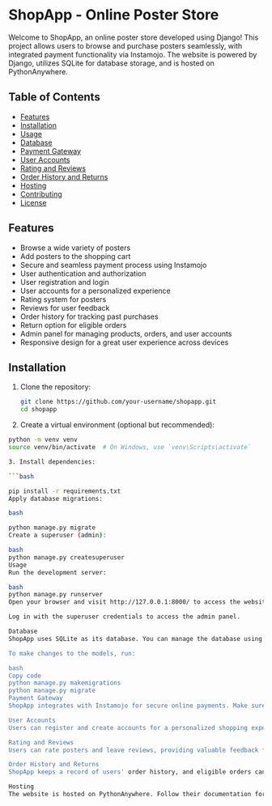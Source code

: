 
# ShopApp - Online Poster Store

Welcome to ShopApp, an online poster store developed using Django! This project allows users to browse and purchase posters seamlessly, with integrated payment functionality via Instamojo. The website is powered by Django, utilizes SQLite for database storage, and is hosted on PythonAnywhere.

## Table of Contents
- [Features](#features)
- [Installation](#installation)
- [Usage](#usage)
- [Database](#database)
- [Payment Gateway](#payment-gateway)
- [User Accounts](#user-accounts)
- [Rating and Reviews](#rating-and-reviews)
- [Order History and Returns](#order-history-and-returns)
- [Hosting](#hosting)
- [Contributing](#contributing)
- [License](#license)

## Features
- Browse a wide variety of posters
- Add posters to the shopping cart
- Secure and seamless payment process using Instamojo
- User authentication and authorization
- User registration and login
- User accounts for a personalized experience
- Rating system for posters
- Reviews for user feedback
- Order history for tracking past purchases
- Return option for eligible orders
- Admin panel for managing products, orders, and user accounts
- Responsive design for a great user experience across devices

## Installation
1. Clone the repository:
   ```bash
   git clone https://github.com/your-username/shopapp.git
   cd shopapp
   
2. Create a virtual environment (optional but recommended):

```bash
python -m venv venv
source venv/bin/activate  # On Windows, use `venv\Scripts\activate`

3. Install dependencies:

```bash

pip install -r requirements.txt
Apply database migrations:

bash

python manage.py migrate
Create a superuser (admin):

bash
python manage.py createsuperuser
Usage
Run the development server:

bash
python manage.py runserver
Open your browser and visit http://127.0.0.1:8000/ to access the website.

Log in with the superuser credentials to access the admin panel.

Database
ShopApp uses SQLite as its database. You can manage the database using Django's admin panel or Django shell.

To make changes to the models, run:

bash
Copy code
python manage.py makemigrations
python manage.py migrate
Payment Gateway
ShopApp integrates with Instamojo for secure online payments. Make sure to configure your Instamojo API credentials in the settings.

User Accounts
Users can register and create accounts for a personalized shopping experience. The registration and login functionality are included.

Rating and Reviews
Users can rate posters and leave reviews, providing valuable feedback for other shoppers.

Order History and Returns
ShopApp keeps a record of users' order history, and eligible orders can be returned through a simple process.

Hosting
The website is hosted on PythonAnywhere. Follow their documentation for deploying Django projects.
